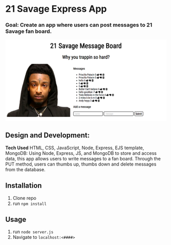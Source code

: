 # 21 Savage Express App

### Goal: Create an app where users can post messages to 21 Savage fan board.

![alt tag](screenshot.png)

## Design and Development:
**Tech Used** HTML, CSS, JavaScript, Node, Express, EJS template, MongoDB:
Using Node, Express, JS, and MongoDB to store and access data, this app allows users to write messages to a fan board. Through the PUT method, users can thumbs up, thumbs down and delete messages from the database.

## Installation
1. Clone repo
2. run `npm install`

## Usage
1. run `node server.js`
2. Navigate to `localhost:<####>`
